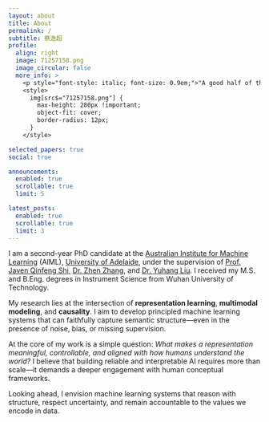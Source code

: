 ```yaml
---
layout: about
title: About
permalink: /
subtitle: 蔡逸超
profile:
  align: right
  image: 71257158.png
  image_circular: false
  more_info: >
    <p style="font-style: italic; font-size: 0.9em;">"A good half of the art of living is resilience." — Alain de Botton</p>
    <style>
      img[src$="71257158.png"] {
        max-height: 280px !important;
        object-fit: cover;
        border-radius: 12px;
      }
    </style>

selected_papers: true
social: true

announcements:
  enabled: true
  scrollable: true
  limit: 5

latest_posts:
  enabled: true
  scrollable: true
  limit: 3
---
```


I am a second-year PhD candidate at the <a href="https://www.adelaide.edu.au/aiml" target="_blank">Australian Institute for Machine Learning</a> (AIML), <a href="https://www.adelaide.edu.au/" target="_blank">University of Adelaide</a>, under the supervision of <a href="https://cs.adelaide.edu.au/~javen/" target="_blank">Prof. Javen Qinfeng Shi</a>, <a href="https://zzhang.org/" target="_blank">Dr. Zhen Zhang</a>, and <a href="https://sites.google.com/view/yuhangliu/homepage" target="_blank">Dr. Yuhang Liu</a>. I received my M.S. and B.Eng. degrees in Instrument Science from Wuhan University of Technology.

My research lies at the intersection of <strong>representation learning</strong>, <strong>multimodal modeling</strong>, and <strong>causality</strong>. I aim to develop principled machine learning systems that can faithfully capture semantic structure—even in the presence of noise, bias, or missing supervision.

At the core of my work is a simple question: <em>What makes a representation meaningful, controllable, and aligned with how humans understand the world?</em> I believe that building reliable and interpretable AI requires more than scale—it demands a deeper engagement with human conceptual frameworks.

Looking ahead, I envision machine learning systems that reason with structure, respect uncertainty, and remain accountable to the values we encode in data.

